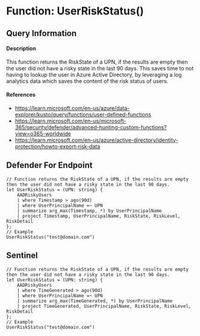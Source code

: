 # Function: UserRiskStatus()

## Query Information

#### Description
This function returns the RiskState of a UPN, if the results are empty then the user did not have a risky state in the last 90 days. This saves time to not having to lookup the user in Azure Active Directory, by leveraging a log analytics data which saves the content of the risk status of users.

#### References
- https://learn.microsoft.com/en-us/azure/data-explorer/kusto/query/functions/user-defined-functions
- https://learn.microsoft.com/en-us/microsoft-365/security/defender/advanced-hunting-custom-functions?view=o365-worldwide
- https://learn.microsoft.com/en-us/azure/active-directory/identity-protection/howto-export-risk-data

## Defender For Endpoint
```
// Function returns the RiskState of a UPN, if the results are empty then the user did not have a risky state in the last 90 days.
let UserRiskStatus = (UPN: string) {
    AADRiskyUsers
    | where Timestamp > ago(90d)
    | where UserPrincipalName =~ UPN
    | summarize arg_max(Timestamp, *) by UserPrincipalName
    | project Timestamp, UserPrincipalName, RiskState, RiskLevel, RiskDetail
};
// Example
UserRiskStatus("test@domain.com")
```
## Sentinel
```
// Function returns the RiskState of a UPN, if the results are empty then the user did not have a risky state in the last 90 days.
let UserRiskStatus = (UPN: string) {
    AADRiskyUsers
    | where TimeGenerated > ago(90d)
    | where UserPrincipalName =~ UPN
    | summarize arg_max(TimeGenerated, *) by UserPrincipalName
    | project TimeGenerated, UserPrincipalName, RiskState, RiskLevel, RiskDetail
};
// Example
UserRiskStatus("test@domain.com")
```

